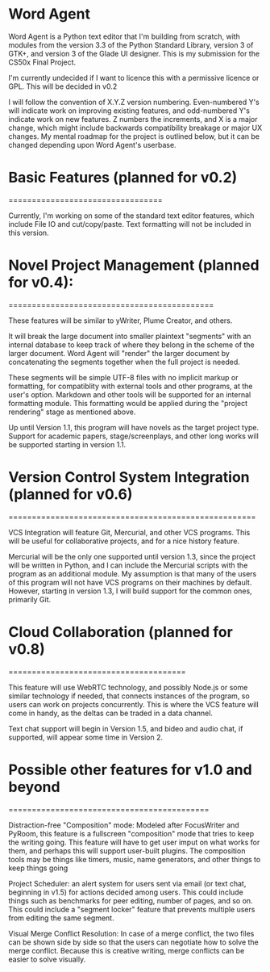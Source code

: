 Word Agent
==========

Word Agent is a Python text editor that I'm building from scratch, with modules from the version 3.3 of the Python Standard Library, version 3 of GTK+, and version 3 of the Glade UI designer.
This is my submission for the CS50x Final Project.

I'm currently undecided if I want to licence this with a permissive licence or GPL. This will be decided in v0.2

I will follow the convention of X.Y.Z version numbering. Even-numbered Y's will indicate work on improving existing features, and odd-numbered Y's indicate work on new features. Z numbers the increments, and X is a major change, which might include backwards compatibility breakage or major UX changes. My mental roadmap for the project is outlined below, but it can be changed depending upon Word Agent's userbase.

Basic Features (planned for v0.2)
=================================
=================================

Currently, I'm working on some of the standard text editor features, which include File IO and cut/copy/paste. Text formatting will not be included in this version.

Novel Project Management (planned for v0.4):
============================================
============================================

These features will be similar to yWriter, Plume Creator, and others.

It will break the large document into smaller plaintext "segments" with an internal database to keep track of where they belong in the scheme of the larger document. Word Agent will "render" the larger document by concatenating the segments together when the full project is needed.

These segments will be simple UTF-8 files with no implicit markup or formatting, for compatiblity with external tools and other programs, at the user's option. Markdown and other tools will be supported for an internal formatting module. This formatting would be applied during the "project rendering" stage as mentioned above.

Up until Version 1.1, this program will have novels as the target project type. Support for academic papers, stage/screenplays, and other long works will be supported starting in version 1.1.


Version Control System Integration (planned for v0.6)
=====================================================
=====================================================

VCS Integration will feature Git, Mercurial, and other VCS programs. This will be useful for collaborative projects, and for a nice history feature.

Mercurial will be the only one supported until version 1.3, since the project will be written in Python, and I can include the Mercurial scripts with the program as an additional module. My assumption is that many of the users of this program will not have VCS programs on their machines by default. However, starting in version 1.3, I will build support for the common ones, primarily Git.

Cloud Collaboration (planned for v0.8)
======================================
======================================

This feature will use WebRTC technology, and possibly Node.js or some similar technology if needed, that connects instances of the program, so users can work on projects concurrently. This is where the VCS feature will come in handy, as the deltas can be traded in a data channel.

Text chat support will begin in Version 1.5, and bideo and audio chat, if supported, will appear some time in Version 2.

Possible other features for v1.0 and beyond
===========================================
===========================================

Distraction-free "Composition" mode: Modeled after FocusWriter and PyRoom, this feature is a fullscreen "composition" mode that tries to keep the writing going. This feature will have to get user imput on what works for them, and perhaps this will support user-built plugins. The composition tools may be things like timers, music, name generators, and other things to keep things going

Project Scheduler: an alert system for users sent via email (or text chat, beginning in v1.5) for actions decided among users. This could include things such as benchmarks for peer editing, number of pages, and so on. This could include a "segment locker" feature that prevents multiple users from editing the same segment.

Visual Merge Conflict Resolution: In case of a merge conflict, the two files can be shown side by side so that the users can negotiate how to solve the merge conflict. Because this is creative writing, merge conflicts can be easier to solve visually.
